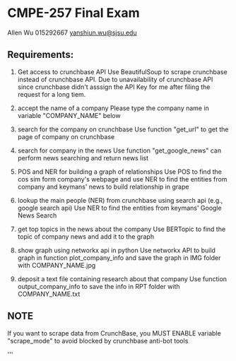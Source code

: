 # CMPE-257 Final Exam
Allen Wu 015292667 yanshiun.wu@sjsu.edu

## Requirements:
1. Get access to crunchbase API
    Use BeautifulSoup to scrape crunchbase instead of crunchbase API.
    Due to unavailability of crunchbase API since crunchbase didn't asssign the API Key for me after filing the request for a long tiem.

2. accept the name of a company
    Please type the company name in variable "COMPANY_NAME" below

3. search for the company on crunchbase
    Use function "get_url" to get the page of company on crunchbase

4. search for company in the news
    Use function "get_google_news" can perform news searching and return news list

5. POS and NER for building a graph of relationships
    Use POS to find the cos sim form company's webpage and use NER to find the entities from company and keymans' news to build relationship in grape

6. lookup the main people (NER) from crunchbase using search api (e.g., google search api)
    Use NER to find the entities from keymans' Google News Search

7. get top topics in the news about the company
    Use BERTopic to find the topic of company news and add it to the graph

8. show graph using networkx api in python
    Use networkx API to build graph in function plot_company_info and save the graph in IMG folder with COMPANY_NAME.jpg

9. deposit a text file containing research about that company
    Use function output_company_info to save the info in RPT folder with COMPANY_NAME.txt

## NOTE
If you want to scrape data from CrunchBase, you MUST ENABLE variable "scrape_mode" to avoid blocked by crunchbase anti-bot tools

'''
